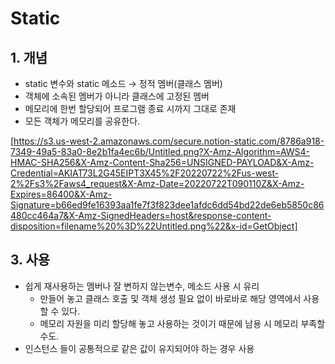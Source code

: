 # Static

## 1. 개념

- static 변수와 static 메소드 → 정적 멤버(클래스 멤버)
- 객체에 소속된 멤버가 아니라 클래스에 고정된 멤버
- 메모리에 한번 할당되어 프로그램 종료 시까지 그대로 존재
- 모든 객체가 메모리를 공유한다.

[https://s3.us-west-2.amazonaws.com/secure.notion-static.com/8786a918-7349-49a5-83a0-8e2b1fa4ec6b/Untitled.png?X-Amz-Algorithm=AWS4-HMAC-SHA256&X-Amz-Content-Sha256=UNSIGNED-PAYLOAD&X-Amz-Credential=AKIAT73L2G45EIPT3X45%2F20220722%2Fus-west-2%2Fs3%2Faws4_request&X-Amz-Date=20220722T090110Z&X-Amz-Expires=86400&X-Amz-Signature=b66ed9fe16393aa1fe7f3f823dee1afdc6dd54bd22de6eb5850c86480cc464a7&X-Amz-SignedHeaders=host&response-content-disposition=filename%20%3D%22Untitled.png%22&x-id=GetObject]

## 3. 사용

- 쉽게 재사용하는 멤버나 잘 변하지 않는변수, 메소드 사용 시 유리
    - 만들어 놓고 클래스 호출 및 객체 생성 필요 없이 바로바로 해당 영역에서 사용할 수 있다.
    - 메모리 자원을 미리 할당해 놓고 사용하는 것이기 때문에 남용 시 메모리 부족할 수도.
- 인스턴스 들이 공통적으로 같은 값이 유지되어야 하는 경우 사용
